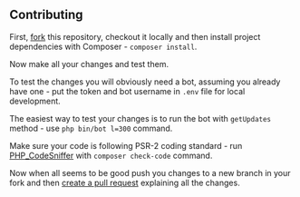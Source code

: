 Contributing
-------------

First, [fork](https://github.com/jacklul/inlinegamesbot/fork) this repository, checkout it locally and then install project dependencies with Composer - `composer install`.

Now make all your changes and test them.

To test the changes you will obviously need a bot, assuming you already have one - put the token and bot username in `.env` file for local development.

The easiest way to test your changes is to run the bot with `getUpdates` method - use `php bin/bot l=300` command. 

Make sure your code is following PSR-2 coding standard - run [PHP_CodeSniffer](https://github.com/squizlabs/PHP_CodeSniffer) with `composer check-code` command.

Now when all seems to be good push you changes to a new branch in your fork and then [create a pull request](https://github.com/jacklul/inlinegamesbot/compare) explaining all the changes.
